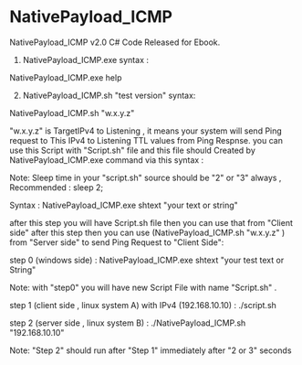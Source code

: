 # NativePayload_ICMP 

NativePayload_ICMP  v2.0 C# Code Released for Ebook.

1. NativePayload_ICMP.exe syntax :

NativePayload_ICMP.exe  help  

2. NativePayload_ICMP.sh  "test version"  syntax:

NativePayload_ICMP.sh  "w.x.y.z" 

"w.x.y.z" is TargetIPv4 to Listening , it means your system will send Ping request to This IPv4 to Listening TTL values from Ping Respnse.  you can use this Script with "Script.sh" file and this file should Created by NativePayload_ICMP.exe command via this syntax :

Note: Sleep time in your "script.sh" source should be "2" or "3" always , Recommended : sleep 2;

Syntax : NativePayload_ICMP.exe  shtext  "your text or string"

after this step you will have Script.sh file then you can use that from "Client side" after this step then you can use (NativePayload_ICMP.sh  "w.x.y.z" ) from "Server side"  to send Ping Request to "Client Side":

step 0 (windows side) : NativePayload_ICMP.exe shtext "your test text or String"

Note: with "step0" you will have new Script File with name "Script.sh" .

step 1 (client side , linux system A) with IPv4 (192.168.10.10) : ./script.sh

step 2 (server side , linux system B) : ./NativePayload_ICMP.sh  "192.168.10.10" 

Note: "Step 2" should run after "Step 1" immediately after "2 or 3" seconds 
